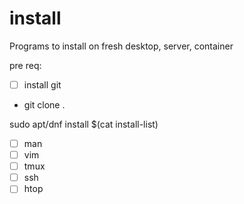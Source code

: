 # install
Programs to install on fresh desktop, server, container

pre req:
- [ ] install git
- git clone .

sudo apt/dnf install $(cat install-list)
- [ ] man
- [ ] vim
- [ ] tmux
- [ ] ssh
- [ ] htop
